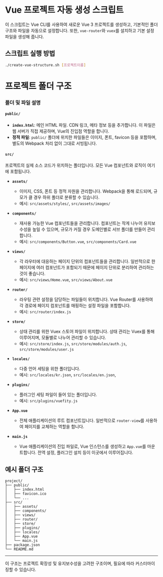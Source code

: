 # Vue 프로젝트 자동 생성 스크립트

이 스크립트는 Vue CLI를 사용하여 새로운 Vue 3 프로젝트를 생성하고, 기본적인 폴더 구조와 파일을 자동으로 설정합니다. 또한, `vue-router`와 `vuex`를 설치하고 기본 설정 파일을 생성해 줍니다.

## 스크립트 실행 방법

```bash
./create-vue-structure.sh [프로젝트이름]
```

# 프로젝트 폴더 구조

### 폴더 및 파일 설명

#### `public/`
- **`index.html`**: 메인 HTML 파일. CDN 링크, 메타 정보 등을 추가합니다. 이 파일은 웹 서버가 직접 제공하며, Vue의 진입점 역할을 합니다.
- **정적 파일**: `public/` 폴더에 위치한 파일들은 이미지, 폰트, favicon 등을 포함하며, 별도의 Webpack 처리 없이 그대로 서빙됩니다.

#### `src/`
프로젝트의 실제 소스 코드가 위치하는 폴더입니다. 모든 Vue 컴포넌트와 로직이 여기에 포함됩니다.

- **`assets/`**
  - 이미지, CSS, 폰트 등 정적 자원을 관리합니다. Webpack을 통해 로드되며, 규모가 클 경우 하위 폴더로 분류할 수 있습니다.
  - 예시: `src/assets/styles/`, `src/assets/images/`

- **`components/`**
  - 재사용 가능한 Vue 컴포넌트들을 관리합니다. 컴포넌트는 작게 나누어 유지보수성을 높일 수 있으며, 규모가 커질 경우 도메인별로 서브 폴더를 만들어 관리합니다.
  - 예시: `src/components/Button.vue`, `src/components/Card.vue`

- **`views/`**
  - 각 라우터에 대응하는 페이지 단위의 컴포넌트들을 관리합니다. 일반적으로 한 페이지에 여러 컴포넌트가 포함되기 때문에 페이지 단위로 분리하여 관리하는 것이 좋습니다.
  - 예시: `src/views/Home.vue`, `src/views/About.vue`

- **`router/`**
  - 라우팅 관련 설정을 담당하는 파일들이 위치합니다. Vue Router를 사용하여 각 경로에 페이지 컴포넌트를 매핑하는 설정 파일을 포함합니다.
  - 예시: `src/router/index.js`

- **`store/`**
  - 상태 관리를 위한 Vuex 스토어 파일이 위치합니다. 상태 관리는 Vuex를 통해 이루어지며, 모듈별로 나누어 관리할 수 있습니다.
  - 예시: `src/store/index.js`, `src/store/modules/auth.js`, `src/store/modules/user.js`

- **`locales/`**
  - 다중 언어 세팅을 위한 폴더입니다.
  - 예시: `src/locales/kr.json`, `src/locales/en.json`, 

- **`plugins/`**
  - 플러그인 세팅 파일이 들어 있는 폴더입니다.
  - 예시: `src/plugins/vuefity.js`

- **`App.vue`**
  - 전체 애플리케이션의 루트 컴포넌트입니다. 일반적으로 `router-view`를 사용하여 페이지를 교체하는 역할을 합니다.

- **`main.js`**
  - Vue 애플리케이션의 진입 파일로, Vue 인스턴스를 생성하고 `App.vue`를 마운트합니다. 전역 설정, 플러그인 설치 등이 이곳에서 이루어집니다.

## 예시 폴더 구조
```
project/
├── public/
│   ├── index.html
│   ├── favicon.ico
│   └── ...
├── src/
│   ├── assets/
│   ├── components/
│   ├── views/
│   ├── router/
│   ├── store/
│   ├── plugins/
│   ├── locales/
│   ├── App.vue
│   └── main.js
├── package.json
└── README.md
```
---

이 구조는 프로젝트 확장성 및 유지보수성을 고려한 구조이며, 필요에 따라 커스터마이징할 수 있습니다.